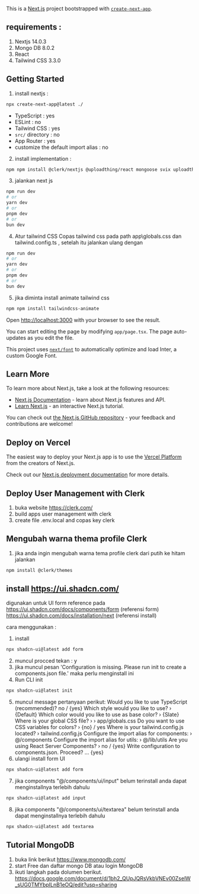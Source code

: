 This is a [Next.js](https://nextjs.org/) project bootstrapped with [`create-next-app`](https://github.com/vercel/next.js/tree/canary/packages/create-next-app).

## requirements :
1. Nextjs 14.0.3
2. Mongo DB 8.0.2
3. React 
4. Tailwind CSS 3.3.0

## Getting Started


1. install nextjs :
```bash
npx create-next-app@latest ./
```
- TypeScript : yes
- ESLint : no
- Tailwind CSS : yes
- `src/` directory : no
- App Router : yes
- customize the default import alias : no

2. install implementation :
```bash
npm npm install @clerk/nextjs @uploadthing/react mongoose svix uploadthing
```

3. jalankan next js
```bash
npm run dev
# or
yarn dev
# or
pnpm dev
# or
bun dev
```

4. Atur tailwind CSS
Copas tailwind css pada path app\globals.css dan tailwind.config.ts , setelah itu jalankan ulang dengan
```bash
npm run dev
# or
yarn dev
# or
pnpm dev
# or
bun dev
```

5. jika diminta install animate tailwind css
```bash
npm npm install tailwindcss-animate
```


Open [http://localhost:3000](http://localhost:3000) with your browser to see the result.

You can start editing the page by modifying `app/page.tsx`. The page auto-updates as you edit the file.

This project uses [`next/font`](https://nextjs.org/docs/basic-features/font-optimization) to automatically optimize and load Inter, a custom Google Font.

## Learn More

To learn more about Next.js, take a look at the following resources:

- [Next.js Documentation](https://nextjs.org/docs) - learn about Next.js features and API.
- [Learn Next.js](https://nextjs.org/learn) - an interactive Next.js tutorial.

You can check out [the Next.js GitHub repository](https://github.com/vercel/next.js/) - your feedback and contributions are welcome!

## Deploy on Vercel

The easiest way to deploy your Next.js app is to use the [Vercel Platform](https://vercel.com/new?utm_medium=default-template&filter=next.js&utm_source=create-next-app&utm_campaign=create-next-app-readme) from the creators of Next.js.

Check out our [Next.js deployment documentation](https://nextjs.org/docs/deployment) for more details.

## Deploy User Management with Clerk

1. buka website https://clerk.com/
2. build apps user management with clerk
3. create file .env.local and copas key clerk

## Mengubah warna thema profile Clerk
1. jika anda ingin mengubah warna tema profile clerk dari putih ke hitam jalankan  
```bash
npm install @clerk/themes
```

## install https://ui.shadcn.com/

digunakan untuk UI form reference pada 
https://ui.shadcn.com/docs/components/form (referensi form)
https://ui.shadcn.com/docs/installation/next (referensi install)

cara menggunakan : 
1.  install 
```bash
npx shadcn-ui@latest add form
```
2. muncul procced tekan : y
3. jika muncul pesan 'Configuration is missing. Please run init to create a components.json file.' maka perlu menginstall ini
4. Run CLI init
```bash
npx shadcn-ui@latest init
```
5. muncul message pertanyaan perikut:
Would you like to use TypeScript (recommended)? no / {yes}
Which style would you like to use? › {Default}
Which color would you like to use as base color? › {Slate}
Where is your global CSS file? › › app/globals.css
Do you want to use CSS variables for colors? › {no} / yes
Where is your tailwind.config.js located? › tailwind.config.js
Configure the import alias for components: › @/components
Configure the import alias for utils: › @/lib/utils
Are you using React Server Components? › no / {yes}
Write configuration to components.json. Proceed? ... {yes}
6. ulangi install form UI
```bash
npx shadcn-ui@latest add form
```
7. jika components "@/components/ui/input" belum terinstall anda dapat menginstallnya terlebih dahulu
```bash
npx shadcn-ui@latest add input
```
8. jika components "@/components/ui/textarea" belum terinstall anda dapat menginstallnya terlebih dahulu
```bash
npx shadcn-ui@latest add textarea
```

## Tutorial MongoDB

1. buka link berikut
https://www.mongodb.com/ 
2. start Free dan daftar mongo DB atau login MongoDB
3. ikuti langkah pada dolumen berikut.
https://docs.google.com/document/d/1bh2_QUpJQRsVkbVNEv00ZselW_sUG0TMYbpILnB1eOQ/edit?usp=sharing

 
